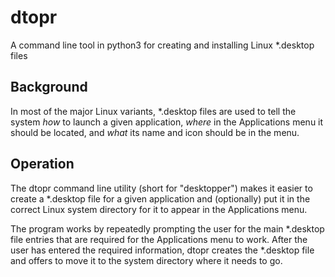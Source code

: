 # dtopr
A command line tool in python3 for creating and installing Linux *.desktop files

Background
----------
In most of the major Linux variants, *.desktop files are used to tell the
system *how* to launch a given application, *where* in the Applications menu it should
be located, and *what* its name and icon should be in the menu.

Operation
---------
The dtopr command line utility (short for "desktopper") makes it easier to create
a *.desktop file for a given application and (optionally) put it in the correct
Linux system directory for it to appear in the Applications menu.

The program works by repeatedly prompting the user for the main
*.desktop file entries that are required for the Applications menu to work. After
the user has entered the required information, dtopr creates the *.desktop
file and offers to move it to the system directory where it needs to go.
